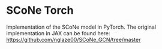 # SCoNe Torch
 Implementation of the SCoNe model in PyTorch.
 The original implementation in JAX can be found here: https://github.com/nglaze00/SCoNe_GCN/tree/master
